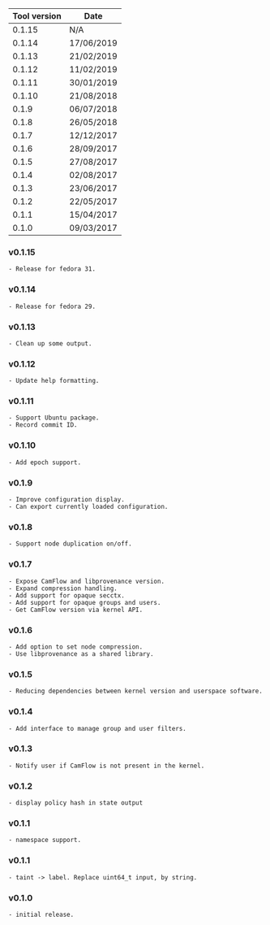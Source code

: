 | Tool version    | Date       |
| --------------- | ---------- |
| 0.1.15          | N/A        |
| 0.1.14          | 17/06/2019 |
| 0.1.13          | 21/02/2019 |
| 0.1.12          | 11/02/2019 |
| 0.1.11          | 30/01/2019 |
| 0.1.10          | 21/08/2018 |
| 0.1.9           | 06/07/2018 |
| 0.1.8           | 26/05/2018 |
| 0.1.7           | 12/12/2017 |
| 0.1.6           | 28/09/2017 |
| 0.1.5           | 27/08/2017 |
| 0.1.4           | 02/08/2017 |
| 0.1.3           | 23/06/2017 |
| 0.1.2           | 22/05/2017 |
| 0.1.1           | 15/04/2017 |
| 0.1.0           | 09/03/2017 |

### v0.1.15
```
- Release for fedora 31.
```

### v0.1.14
```
- Release for fedora 29.
```

### v0.1.13
```
- Clean up some output.
```

### v0.1.12
```
- Update help formatting.
```

### v0.1.11
```
- Support Ubuntu package.
- Record commit ID.
```

### v0.1.10
```
- Add epoch support.
```

### v0.1.9
```
- Improve configuration display.
- Can export currently loaded configuration.
```

### v0.1.8
```
- Support node duplication on/off.
```

### v0.1.7
```
- Expose CamFlow and libprovenance version.
- Expand compression handling.
- Add support for opaque secctx.
- Add support for opaque groups and users.
- Get CamFlow version via kernel API.
```

### v0.1.6
```
- Add option to set node compression.
- Use libprovenance as a shared library.
```

### v0.1.5
```
- Reducing dependencies between kernel version and userspace software.
```

### v0.1.4

```
- Add interface to manage group and user filters.
```

### v0.1.3

```
- Notify user if CamFlow is not present in the kernel.
```

### v0.1.2

```
- display policy hash in state output
```

### v0.1.1

```
- namespace support.
```

### v0.1.1

```
- taint -> label. Replace uint64_t input, by string.
```

### v0.1.0

```
- initial release.
```
